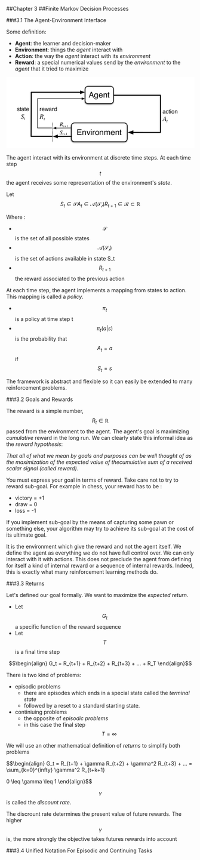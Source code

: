 ##Chapter 3
##Finite Markov Decision Processes

###3.1 The Agent-Environment Interface

Some definition:
- **Agent**: the learner and decision-maker
- **Environment**: things the *agent* interact with
- **Action**: the way the *agent* interact with its *environment*
- **Reward**: a special numerical values send by the *environment* to the *agent* that it tried to maximize

![Figure 1: The agent-environment interaction in reinforcement learning](images/figure_1.png)

The agent interact with its environment at discrete time steps.
At each time step $$t$$ the agent receives some representation of the environment's *state*.

Let $$S_t \in \mathcal{S} A_t \in \mathcal{A(S_t)} R_{t+1} \in \mathcal{R} \subset \mathbb{R}$$ 

Where :
- $$\mathcal{S}$$ is the set of all possible states
- $$\mathcal{A(S_t)}$$ is the set of actions available in state S_t
- $$R_{t+1}$$ the reward associated to the previous action

At each time step, the agent implements a mapping from states to action.
This mapping is called a *policy*.
- $$\pi_t$$ is a policy at time step t
- $$\pi_t(a | s)$$ is the probability that $$A_t = a$$ if $$S_t = s$$

The framework is abstract and flexible so it can easily be extended to many reinforcement problems.

###3.2 Goals and Rewards

The reward is a simple number, $$R_t \in \mathbb{R}$$ passed from the environment to the agent.
The agent's goal is maximizing *cumulative* reward in the long run.
We can clearly state this informal idea as the *reward hypothesis*:

*That all of what we mean by goals and purposes can be well thought of as the maximization of the expected value of thecumulative sum of a received scalar signal (called reward).*

You must express your goal in terms of reward. Take care not to try to reward sub-goal.
For example in chess, your reward has to be :
- victory = +1
- draw = 0
- loss = -1

If you implement sub-goal by the means of capturing some pawn or something else,
your algorithm may try to achieve its sub-goal at the cost of its ultimate goal.

It is the environment which give the reward and not the agent itself.
We define the agent as everything we do not have full control over.
We can only interact with it with actions.
This does not preclude the agent from defining for itself a kind of internal reward
or a sequence of internal rewards.
Indeed, this is exactly what many reinforcement learning methods do.

###3.3 Returns

Let's defined our goal formally.
We want to maximize the *expected return*.
- Let $$G_t$$ a specific function of the reward sequence
- Let $$T$$ is a final time step

$$\begin{align}
G_t = R_{t+1} + R_{t+2} + R_{t+3} + ... + R_T
\end{align}$$

There is two kind of problems:
- episodic problems
  - there are episodes which ends in a special state called the *terminal state*
  - followed by a reset to a standard starting state.
- continiuing problems
  - the opposite of *episodic problems*
  - in this case the final step $$T = \infty$$

We will use an other mathematical definition of *returns* to simplify both problems

$$\begin{align}
G_t = R_{t+1} + \gamma R_{t+2} + \gamma^2 R_{t+3} + ... = \sum_{k=0}^{infty} \gamma^2 R_{t+k+1}

0 \leq \gamma \leq 1
\end{align}$$

$$\gamma$$ is called the *discount rate*.

The discrount rate determines the present value of future rewards.
The higher $$\gamma$$ is, the more strongly the objective takes futures rewards into account

###3.4 Unified Notation For Episodic and Continuing Tasks

